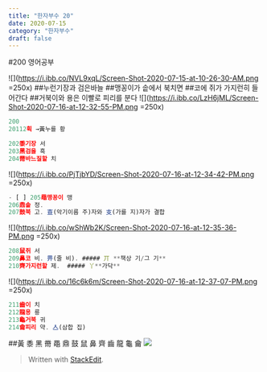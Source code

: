 ```yaml
---
title: "한자부수 20"
date: 2020-07-15
category: "한자부수"
draft: false
---
```

#200 영어공부

![](https://i.ibb.co/NVL9xqL/Screen-Shot-2020-07-15-at-10-26-30-AM.png =250x)
##누런기장과 검은바늘
##맹꽁이가 솥에서 북치면
##코에 쥐가 가지런히 들어간다
##거북이와 용은 이빨로 피리를 분다
![](https://i.ibb.co/LzH6jML/Screen-Shot-2020-07-16-at-12-32-55-PM.png =250x)
```js
200
20112획 →黃누를 황

202黍기장 서
203黑검을 흑
204黹바느질할 치
```
![](https://i.ibb.co/PjTjbYD/Screen-Shot-2020-07-16-at-12-34-42-PM.png =250x)
```js
- [ ] 205黽맹꽁이 맹
206鼎솥 정.  
207鼓북 고. 壴(악기이름 주)자와 支(가를 지)자가 결합
```
![](https://i.ibb.co/wShWb2K/Screen-Shot-2020-07-16-at-12-35-36-PM.png =250x)
```js
208鼠쥐 서
209鼻코 비. 畀(줄 비). ##### 丌 **책상 기/그 기**
210齊가지런할 제.  ##### 丫**가닥**
```
![](https://i.ibb.co/16c6k6m/Screen-Shot-2020-07-16-at-12-37-07-PM.png =250x)
```js
211齒이 치
212龍용 룡
213龜거북 귀
214龠피리 약. 亼(삼합 집)
```
##黃 黍 黑 黹 黽 鼎 鼓 鼠 鼻 齊 齒 龍 龜 龠
![](https://i.ibb.co/YtMDpMJ/200.png)

> Written with [StackEdit](https://stackedit.io/).
<!--stackedit_data:
eyJoaXN0b3J5IjpbLTEzNTEyNjA4MDEsMzExMjIyNzIyLDE5OD
g5NDgyLC0xMDM0NzUwNTE1LDkyMDk5MzA2MSwtMTM3NDU2NTQs
Njg3NDM4Mzg0LC0xNDQ2NDU2NzA3XX0=
-->